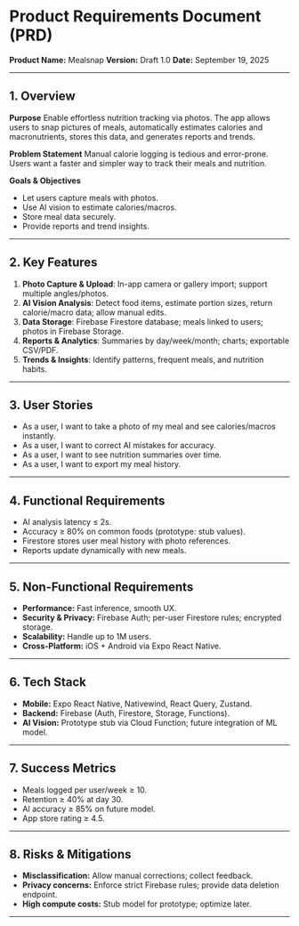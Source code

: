 # Product Requirements Document (PRD)

**Product Name:** Mealsnap
**Version:** Draft 1.0
**Date:** September 19, 2025

---

## 1. Overview

**Purpose**
Enable effortless nutrition tracking via photos. The app allows users to snap pictures of meals, automatically estimates calories and macronutrients, stores this data, and generates reports and trends.

**Problem Statement**
Manual calorie logging is tedious and error-prone. Users want a faster and simpler way to track their meals and nutrition.

**Goals & Objectives**

- Let users capture meals with photos.
- Use AI vision to estimate calories/macros.
- Store meal data securely.
- Provide reports and trend insights.

---

## 2. Key Features

1. **Photo Capture & Upload**: In-app camera or gallery import; support multiple angles/photos.
2. **AI Vision Analysis**: Detect food items, estimate portion sizes, return calorie/macro data; allow manual edits.
3. **Data Storage**: Firebase Firestore database; meals linked to users; photos in Firebase Storage.
4. **Reports & Analytics**: Summaries by day/week/month; charts; exportable CSV/PDF.
5. **Trends & Insights**: Identify patterns, frequent meals, and nutrition habits.

---

## 3. User Stories

- As a user, I want to take a photo of my meal and see calories/macros instantly.
- As a user, I want to correct AI mistakes for accuracy.
- As a user, I want to see nutrition summaries over time.
- As a user, I want to export my meal history.

---

## 4. Functional Requirements

- AI analysis latency ≤ 2s.
- Accuracy ≥ 80% on common foods (prototype: stub values).
- Firestore stores user meal history with photo references.
- Reports update dynamically with new meals.

---

## 5. Non-Functional Requirements

- **Performance:** Fast inference, smooth UX.
- **Security & Privacy:** Firebase Auth; per-user Firestore rules; encrypted storage.
- **Scalability:** Handle up to 1M users.
- **Cross-Platform:** iOS + Android via Expo React Native.

---

## 6. Tech Stack

- **Mobile:** Expo React Native, Nativewind, React Query, Zustand.
- **Backend:** Firebase (Auth, Firestore, Storage, Functions).
- **AI Vision:** Prototype stub via Cloud Function; future integration of ML model.

---

## 7. Success Metrics

- Meals logged per user/week ≥ 10.
- Retention ≥ 40% at day 30.
- AI accuracy ≥ 85% on future model.
- App store rating ≥ 4.5.

---

## 8. Risks & Mitigations

- **Misclassification:** Allow manual corrections; collect feedback.
- **Privacy concerns:** Enforce strict Firebase rules; provide data deletion endpoint.
- **High compute costs:** Stub model for prototype; optimize later.

---
